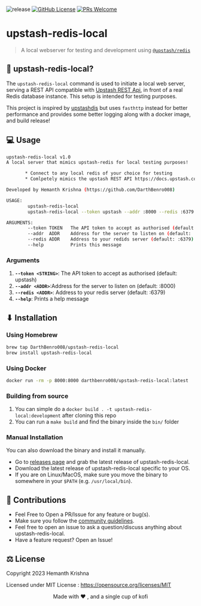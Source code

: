 

![release](https://img.shields.io/github/v/release/DarthBenro008/upstash-redis-local)
[![GitHub License](https://img.shields.io/github/license/DarthBenro008/upstash-redis-local)](https://github.com/DarthBenro008/upstash-redis-local/blob/master/LICENSE)
[![PRs Welcome](https://img.shields.io/badge/PRs-welcome-brightgreen.svg)](https://github.com/DarthBenro008/upstash-redis-local/issues/new/choose)

# upstash-redis-local

> A local webserver for testing and development using [`@upstash/redis`](https://github.com/upstash/upstash-redis)

## 🤔 upstash-redis-local?

The `upstash-redis-local` command is used to initiate a local web server, serving a REST API compatible with [Upstash REST Api](https://docs.upstash.com/redis/features/restapi), in front of a real Redis database instance. This setup is intended for testing purposes.

This project is inspired by [upstashdis](https://github.com/mna/upstashdis) but uses `fasthttp` instead for better performance and provides some better logging along with a docker image, and build release!

## 💻 Usage

```bash
upstash-redis-local v1.0
A local server that mimics upstash-redis for local testing purposes!

       * Connect to any local redis of your choice for testing
       * Comlpetely mimics the upstash REST API https://docs.upstash.com/redis/features/restapi

Developed by Hemanth Krishna (https://github.com/DarthBenro008)

USAGE:
        upstash-redis-local
        upstash-redis-local --token upstash --addr :8000 --redis :6379

ARGUMENTS:
        --token TOKEN   The API token to accept as authorised (default: upstash)
        --addr  ADDR    Address for the server to listen on (default: :8000)
        --redis ADDR    Address to your redids server (default: :6379)
        --help          Prints this message

```

### Arguments

1. **`--token <STRING>`**: The API token to accept as authorised (default: upstash)
2. **`--addr <ADDR>`**:Address for the server to listen on (default: :8000)
3. **`--redis <ADDR>`**: Address to your redis server (default: :6379)
4. **`--help`**: Prints a help message


## ⬇ Installation

### Using Homebrew

```bash
brew tap DarthBenro008/upstash-redis-local
brew install upstash-redis-local
```

### Using Docker

```bash
docker run -rm -p 8000:8000 darthbenro008/upstash-redis-local:latest
```


### Building from source

1. You can simple do a `docker build . -t upstash-redis-local:development` after cloning this repo
2. You can run a `make build` and find the binary inside the `bin/` folder


### Manual Installation

You can also download the binary and install it manually.

- Go to [releases page](https://github.com/DarthBenro008/upstash-redis-local/releases) and grab the latest release of upstash-redis-local.
- Download the latest release of upstash-redis-local specific to your OS.
- If you are on Linux/MacOS, make sure you move the binary to somewhere in your `$PATH` (e.g. `/usr/local/bin`).


## 🤝 Contributions

- Feel Free to Open a PR/Issue for any feature or bug(s).
- Make sure you follow the [community guidelines](https://docs.github.com/en/github/site-policy/github-community-guidelines).
- Feel free to open an issue to ask a question/discuss anything about upstash-redis-local.
- Have a feature request? Open an Issue!


## ⚖ License

Copyright 2023 Hemanth Krishna

Licensed under MIT License : https://opensource.org/licenses/MIT

<p align="center">Made with ❤ , and a single cup of kofi</p>